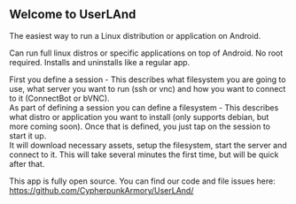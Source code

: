 ## Welcome to UserLAnd

The easiest way to run a Linux distribution or application on Android. 

Can run full linux distros or specific applications on top of Android.
No root required.
Installs and uninstalls like a regular app.

First you define a session - This describes what filesystem you are going to use, what server you want to run (ssh or vnc) and how you want to connect to it (ConnectBot or bVNC).  
As part of defining a session you can define a filesystem - This describes what distro or application you want to install (only supports debian, but more coming soon).
Once that is defined, you just tap on the session to start it up.  
It will download necessary assets, setup the filesystem, start the server and connect to it.  This will take several minutes the first time, but will be quick after that.

This app is fully open source.  You can find our code and file issues here:
https://github.com/CypherpunkArmory/UserLAnd/
